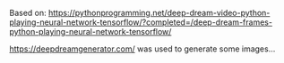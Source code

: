 Based on: https://pythonprogramming.net/deep-dream-video-python-playing-neural-network-tensorflow/?completed=/deep-dream-frames-python-playing-neural-network-tensorflow/

https://deepdreamgenerator.com/ was used to generate some images...